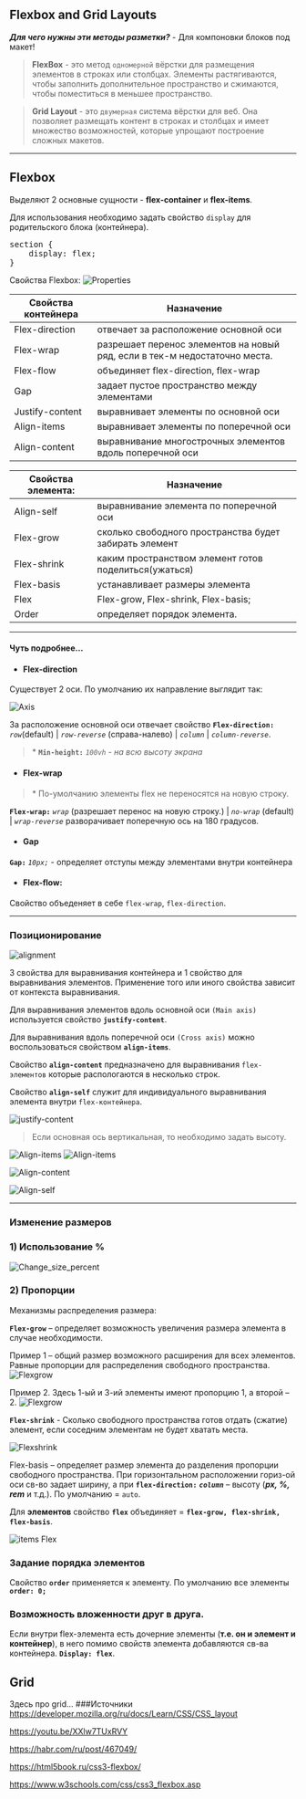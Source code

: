 ## Flexbox and Grid Layouts ##

***Для чего нужны эти методы разметки?*** - Для компоновки блоков под макет!
> __FlexBox__ - это метод `одномерной` вёрстки для размещения элементов в строках или столбцах. Элементы растягиваются, чтобы заполнить дополнительное пространство и сжимаются, чтобы поместиться в меньшее пространство. 

> __Grid Layout__ - это `двумерная` система вёрстки для веб. Она позволяет размещать контент в строках и столбцах и имеет множество возможностей, которые упрощают построение сложных макетов.
---

## Flexbox ##
Выделяют 2 основные сущности - __flex-container__ и __flex-items__.

Для использования необходимо задать свойство `display` для родительского блока (контейнера).
<pre>section {
    display: flex;
}</pre>

Свойства Flexbox:
![Properties](./upload/img/flex_properties.png)

| Свойства контейнера | Назначение |
| ------ | ------ |
| Flex-direction | отвечает за расположение основной оси |
| Flex-wrap | разрешает перенос элементов на новый ряд, если в тек-м недостаточно места. |
| Flex-flow | объединяет flex-direction, flex-wrap |
| Gap | задает пустое пространство между элементами |
| Justify-content | выравнивает элементы по основной оси |
| Align-items | выравнивает элементы по поперечной оси |
| Align-content | выравнивание многострочных элементов вдоль поперечной оси |

| Свойства элемента: | Назначение |
| ------ | ------ | 
|Align-self | выравнивание элемента по поперечной оси |
Flex-grow | сколько свободного пространства будет забирать элемент |
Flex-shrink | каким пространством элемент готов поделиться(ужаться)|
Flex-basis | устанавливает размеры элемента|
Flex | Flex-grow, Flex-shrink, Flex-basis; |
Order | определяет порядок элемента. |
---
#### Чуть подробнее... ####

+ #### Flex-direction #### 

Существует 2 оси. По умолчанию  их направление выглядит так:

![Axis](./upload/img/Axis.png)

За расположение основной оси отвечает свойство __`Flex-direction:`__ *`row`*(default) | *`row-reverse`* (справа-налево) | *`column`* | *`column-reverse`*.
>\* __`Min-height:`__ *`100vh`* - *на всю высоту экрана*

+ #### Flex-wrap #### 
>\* По-умолчанию элементы flex не переносятся на новую строку. 

__`Flex-wrap:`__ *`wrap`* (разрешает перенос на новую строку.) | *`no-wrap`* (default) | *`wrap-reverse`* разворачивает поперечную ось на 180 градусов.

+ #### Gap #### 
__`Gap:`__ *`10px;`* - определяет отступы между элементами внутри контейнера

+ #### Flex-flow: ####
Свойство объеденяет в себе `flex-wrap`, `flex-direction`.  

---
### Позиционирование ###
![alignment](./upload/img/Alignment.png)

3 свойства для выравнивания контейнера и 1 свойство для выравнивания элементов. 
Применение того или иного свойства зависит от контекста выравнивания.

Для выравнивания элементов вдоль основной оси `(Main axis)` используется свойство __`justify-content`__. 

Для выравнивания вдоль поперечной оси `(Cross axis)` можно воспользоваться свойством __`align-items`__. 

Свойство __`align-content`__ предназначено для выравнивания `flex-элементов` которые распологаются в несколько строк. 

Свойство __`align-self`__ служит для индивидуального выравнивания элемента внутри `flex-контейнера`.

![justify-content](./upload/img/Justify-content.png)
> Если основная ось вертикальная, то необходимо задать высоту.

![Align-items](./upload/img/Align-items.png)
![Align-items](./upload/img/Align-items2.png)

![Align-content](./upload/img/Align-content.png)

![Align-self](./upload/img/Align-self.png)

---
### Изменение размеров ###

### 1)	Использование % ###
![Change_size_percent](./upload/img/Change_size_percent.png)

### 2)	Пропорции ###
Механизмы распределения размера:

__`Flex-grow`__ – определяет возможность увеличения размера элемента в случае необходимости.

Пример 1 – общий размер возможного расширения для всех элементов. Равные пропорции для распределения свободного пространства.
![Flexgrow](./upload/img/Change_size_flexgrow.png)

Пример 2. Здесь 1-ый и 3-ий элементы имеют пропорцию 1, а второй – 2.
![Flexgrow](./upload/img/Change_size_flexgrow2.png)

__`Flex-shrink`__ - Сколько свободного пространства готов отдать (сжатие) элемент, если соседним элементам не будет хватать места.

![Flexshrink](./upload/img/Change_size_flexshrink.png)

Flex-basis – определяет размер элемента до разделения пропорции свободного пространства. При горизонтальном расположении гориз-ой оси св-во задает ширину, а при __`flex-direction:`__ ___`column`___ – высоту (___px, %, rem___ и т.д.). По умолчанию = `auto`.

Для __элементов__ свойство __`flex`__ объединяет = __`flex-grow, flex-shrink, flex-basis`__.

![items Flex](./upload/img/items_flex.png)

### Задание порядка элементов ###
Свойство __`order`__ применяется к элементу. По умолчанию все элементы __`order: 0;`__

### Возможность вложенности друг в друга. ###
Если внутри flex-элемента есть дочерние элементы (__т.е. он и элемент и контейнер__), в него помимо свойств элемента добавляются св-ва контейнера. __`Display: flex`__.






##
## Grid ##
Здесь про grid...
###Источники
https://developer.mozilla.org/ru/docs/Learn/CSS/CSS_layout

https://youtu.be/XXlw7TUxRVY

https://habr.com/ru/post/467049/

https://html5book.ru/css3-flexbox/

https://www.w3schools.com/css/css3_flexbox.asp





